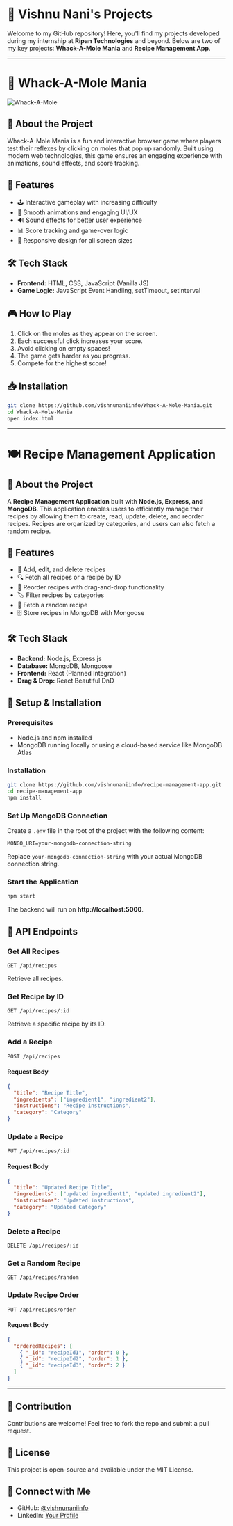# 🚀 Vishnu Nani's Projects

Welcome to my GitHub repository! Here, you'll find my projects developed during my internship at **Ripan Technologies** and beyond. Below are two of my key projects: **Whack-A-Mole Mania** and **Recipe Management App**.

---

# 🎯 Whack-A-Mole Mania

![Whack-A-Mole](https://your-image-link.com)

## 📌 About the Project
Whack-A-Mole Mania is a fun and interactive browser game where players test their reflexes by clicking on moles that pop up randomly. Built using modern web technologies, this game ensures an engaging experience with animations, sound effects, and score tracking.

## 🚀 Features
- 🕹️ Interactive gameplay with increasing difficulty
- 🎨 Smooth animations and engaging UI/UX
- 🔊 Sound effects for better user experience
- 📊 Score tracking and game-over logic
- 📱 Responsive design for all screen sizes

## 🛠️ Tech Stack
- **Frontend:** HTML, CSS, JavaScript (Vanilla JS)
- **Game Logic:** JavaScript Event Handling, setTimeout, setInterval

## 🎮 How to Play
1. Click on the moles as they appear on the screen.
2. Each successful click increases your score.
3. Avoid clicking on empty spaces!
4. The game gets harder as you progress.
5. Compete for the highest score!

## 📥 Installation
```bash
git clone https://github.com/vishnunaniinfo/Whack-A-Mole-Mania.git
cd Whack-A-Mole-Mania
open index.html
```

---

# 🍽️ Recipe Management Application

## 📌 About the Project
A **Recipe Management Application** built with **Node.js, Express, and MongoDB**. This application enables users to efficiently manage their recipes by allowing them to create, read, update, delete, and reorder recipes. Recipes are organized by categories, and users can also fetch a random recipe.

## 🚀 Features
- 📝 Add, edit, and delete recipes
- 🔍 Fetch all recipes or a recipe by ID
- 📌 Reorder recipes with drag-and-drop functionality
- 🏷️ Filter recipes by categories
- 🎲 Fetch a random recipe
- 🗄️ Store recipes in MongoDB with Mongoose

## 🛠️ Tech Stack
- **Backend:** Node.js, Express.js
- **Database:** MongoDB, Mongoose
- **Frontend:** React (Planned Integration)
- **Drag & Drop:** React Beautiful DnD

## 🔧 Setup & Installation
### Prerequisites
- Node.js and npm installed
- MongoDB running locally or using a cloud-based service like MongoDB Atlas

### Installation
```bash
git clone https://github.com/vishnunaniinfo/recipe-management-app.git
cd recipe-management-app
npm install
```

### Set Up MongoDB Connection
Create a `.env` file in the root of the project with the following content:
```env
MONGO_URI=your-mongodb-connection-string
```
Replace `your-mongodb-connection-string` with your actual MongoDB connection string.

### Start the Application
```bash
npm start
```
The backend will run on **http://localhost:5000**.

## 📡 API Endpoints
### Get All Recipes
```http
GET /api/recipes
```
Retrieve all recipes.

### Get Recipe by ID
```http
GET /api/recipes/:id
```
Retrieve a specific recipe by its ID.

### Add a Recipe
```http
POST /api/recipes
```
#### Request Body
```json
{
  "title": "Recipe Title",
  "ingredients": ["ingredient1", "ingredient2"],
  "instructions": "Recipe instructions",
  "category": "Category"
}
```

### Update a Recipe
```http
PUT /api/recipes/:id
```
#### Request Body
```json
{
  "title": "Updated Recipe Title",
  "ingredients": ["updated ingredient1", "updated ingredient2"],
  "instructions": "Updated instructions",
  "category": "Updated Category"
}
```

### Delete a Recipe
```http
DELETE /api/recipes/:id
```

### Get a Random Recipe
```http
GET /api/recipes/random
```

### Update Recipe Order
```http
PUT /api/recipes/order
```
#### Request Body
```json
{
  "orderedRecipes": [
    { "_id": "recipeId1", "order": 0 },
    { "_id": "recipeId2", "order": 1 },
    { "_id": "recipeId3", "order": 2 }
  ]
}
```

---

## 🤝 Contribution
Contributions are welcome! Feel free to fork the repo and submit a pull request.

## 📜 License
This project is open-source and available under the MIT License.

## 🔗 Connect with Me
- GitHub: [@vishnunaniinfo](https://github.com/vishnunaniinfo)
- LinkedIn: [Your Profile](https://www.linkedin.com/in/your-profile)
